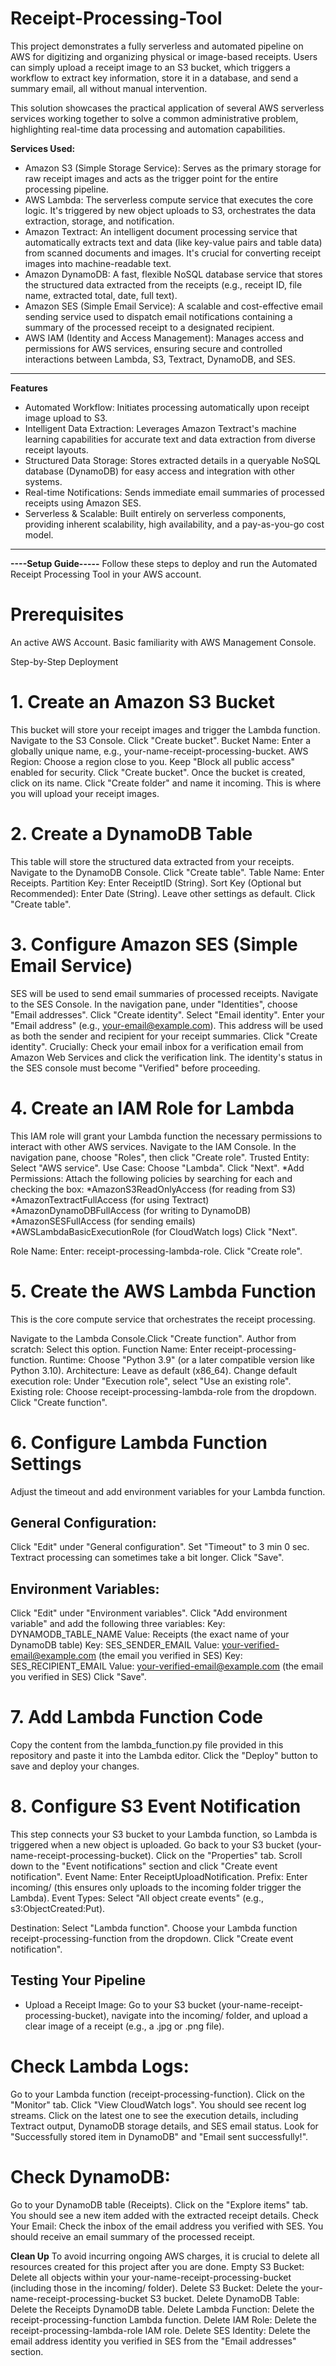 # Receipt-Processing-Tool
This project demonstrates a fully serverless and automated pipeline on AWS for digitizing and organizing physical or image-based receipts. Users can simply upload a receipt image to an S3 bucket, which triggers a workflow to extract key information, store it in a database, and send a summary email, all without manual intervention.

This solution showcases the practical application of several AWS serverless services working together to solve a common administrative problem, highlighting real-time data processing and automation capabilities.


**Services Used:**
* Amazon S3 (Simple Storage Service): Serves as the primary storage for raw receipt images and acts as the trigger point for the entire processing pipeline.
* AWS Lambda: The serverless compute service that executes the core logic. It's triggered by new object uploads to S3, orchestrates the data extraction, storage, and notification.
* Amazon Textract: An intelligent document processing service that automatically extracts text and data (like key-value pairs and table data) from scanned documents and images. It's
  crucial for converting receipt images into machine-readable text.
* Amazon DynamoDB: A fast, flexible NoSQL database service that stores the structured data extracted from the receipts (e.g., receipt ID, file name, extracted total, date, full text).
* Amazon SES (Simple Email Service): A scalable and cost-effective email sending service used to dispatch email notifications containing a summary of the processed receipt to a
  designated recipient.
* AWS IAM (Identity and Access Management): Manages access and permissions for AWS services, ensuring secure and controlled interactions between Lambda, S3, Textract, DynamoDB, and SES.
*******************************************************************************************
**Features**
* Automated Workflow: Initiates processing automatically upon receipt image upload to S3.
* Intelligent Data Extraction: Leverages Amazon Textract's machine learning capabilities for accurate text and data extraction from diverse receipt layouts.
* Structured Data Storage: Stores extracted details in a queryable NoSQL database (DynamoDB) for easy access and integration with other systems.
* Real-time Notifications: Sends immediate email summaries of processed receipts using Amazon SES.
* Serverless & Scalable: Built entirely on serverless components, providing inherent scalability, high availability, and a pay-as-you-go cost model.
*******************************************************************************************

**----Setup Guide-----**
Follow these steps to deploy and run the Automated Receipt Processing Tool in your AWS account.

# Prerequisites
An active AWS Account.
Basic familiarity with AWS Management Console.

Step-by-Step Deployment

# 1. Create an Amazon S3 Bucket
This bucket will store your receipt images and trigger the Lambda function.
Navigate to the S3 Console.
Click "Create bucket".
Bucket Name: Enter a globally unique name, e.g., your-name-receipt-processing-bucket.
AWS Region: Choose a region close to you.
Keep "Block all public access" enabled for security.
Click "Create bucket".
Once the bucket is created, click on its name.
Click "Create folder" and name it incoming. This is where you will upload your receipt images.

# 2. Create a DynamoDB Table
This table will store the structured data extracted from your receipts.
Navigate to the DynamoDB Console.
Click "Create table".
Table Name: Enter Receipts.
Partition Key: Enter ReceiptID (String).
Sort Key (Optional but Recommended): Enter Date (String).
Leave other settings as default.
Click "Create table".

# 3. Configure Amazon SES (Simple Email Service)
SES will be used to send email summaries of processed receipts.
Navigate to the SES Console.
In the navigation pane, under "Identities", choose "Email addresses".
Click "Create identity".
Select "Email identity".
Enter your "Email address" (e.g., your-email@example.com). This address will be used as both the sender and recipient for your receipt summaries.
Click "Create identity".
Crucially: Check your email inbox for a verification email from Amazon Web Services and click the verification link. The identity's status in the SES console must become "Verified" before proceeding.

# 4. Create an IAM Role for Lambda
This IAM role will grant your Lambda function the necessary permissions to interact with other AWS services.
Navigate to the IAM Console.
In the navigation pane, choose "Roles", then click "Create role".
Trusted Entity: Select "AWS service".
Use Case: Choose "Lambda".
Click "Next".
*Add Permissions: Attach the following policies by searching for each and checking the box:
*AmazonS3ReadOnlyAccess (for reading from S3)
*AmazonTextractFullAccess (for using Textract)
*AmazonDynamoDBFullAccess (for writing to DynamoDB)
*AmazonSESFullAccess (for sending emails)
*AWSLambdaBasicExecutionRole (for CloudWatch logs)
Click "Next".

Role Name: Enter: receipt-processing-lambda-role.
Click "Create role".

# 5. Create the AWS Lambda Function
This is the core compute service that orchestrates the receipt processing.

Navigate to the Lambda Console.Click "Create function".
Author from scratch: Select this option.
Function Name: Enter receipt-processing-function.
Runtime: Choose "Python 3.9" (or a later compatible version like Python 3.10).
Architecture: Leave as default (x86_64).
Change default execution role: Under "Execution role", select "Use an existing role".
Existing role: Choose receipt-processing-lambda-role from the dropdown.
Click "Create function".

# 6. Configure Lambda Function Settings
Adjust the timeout and add environment variables for your Lambda function.

General Configuration:
------------------------
Click "Edit" under "General configuration".
Set "Timeout" to 3 min 0 sec. Textract processing can sometimes take a bit longer.
Click "Save".

Environment Variables:
-----------------------
Click "Edit" under "Environment variables".
Click "Add environment variable" and add the following three variables:
Key: DYNAMODB_TABLE_NAME
Value: Receipts (the exact name of your DynamoDB table)
Key: SES_SENDER_EMAIL
Value: your-verified-email@example.com (the email you verified in SES)
Key: SES_RECIPIENT_EMAIL
Value: your-verified-email@example.com (the email you verified in SES)
Click "Save".

# 7. Add Lambda Function Code

Copy the content from the lambda_function.py file provided in this repository and paste it into the Lambda editor.
Click the "Deploy" button to save and deploy your changes.

# 8. Configure S3 Event Notification
This step connects your S3 bucket to your Lambda function, so Lambda is triggered when a new object is uploaded.
Go back to your S3 bucket (your-name-receipt-processing-bucket).
Click on the "Properties" tab.
Scroll down to the "Event notifications" section and click "Create event notification".
Event Name: Enter ReceiptUploadNotification.
Prefix: Enter incoming/ (this ensures only uploads to the incoming folder trigger the Lambda).
Event Types: Select "All object create events" (e.g., s3:ObjectCreated:Put).

Destination:
Select "Lambda function".
Choose your Lambda function receipt-processing-function from the dropdown.
Click "Create event notification".

## Testing Your Pipeline
* Upload a Receipt Image: Go to your S3 bucket (your-name-receipt-processing-bucket), navigate into the incoming/ folder, and upload a clear image of a receipt (e.g., a .jpg or .png file).

# Check Lambda Logs:
Go to your Lambda function (receipt-processing-function).
Click on the "Monitor" tab.
Click "View CloudWatch logs".
You should see recent log streams. Click on the latest one to see the execution details, including Textract output, DynamoDB storage details, and SES email status. Look for "Successfully stored item in DynamoDB" and "Email sent successfully!".

# Check DynamoDB:
Go to your DynamoDB table (Receipts).
Click on the "Explore items" tab. You should see a new item added with the extracted receipt details.
Check Your Email:
Check the inbox of the email address you verified with SES. You should receive an email summary of the processed receipt.

**Clean Up**
To avoid incurring ongoing AWS charges, it is crucial to delete all resources created for this project after you are done.
Empty S3 Bucket: Delete all objects within your your-name-receipt-processing-bucket (including those in the incoming/ folder).
Delete S3 Bucket: Delete the your-name-receipt-processing-bucket S3 bucket.
Delete DynamoDB Table: Delete the Receipts DynamoDB table.
Delete Lambda Function: Delete the receipt-processing-function Lambda function.
Delete IAM Role: Delete the receipt-processing-lambda-role IAM role.
Delete SES Identity: Delete the email address identity you verified in SES from the "Email addresses" section.

